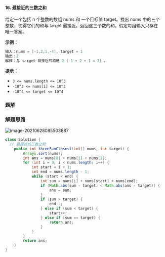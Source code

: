#### 16. 最接近的三数之和

给定一个包括 n 个整数的数组 nums 和 一个目标值 target。找出 nums 中的三个整数，使得它们的和与 target 最接近。返回这三个数的和。假定每组输入只存在唯一答案。

**示例：**

```java
输入：nums = [-1,2,1,-4], target = 1
输出：2
解释：与 target 最接近的和是 2 (-1 + 2 + 1 = 2) 。
```

**提示：**

- `3 <= nums.length <= 10^3`
- `-10^3 <= nums[i] <= 10^3`
- `-10^4 <= target <= 10^4`

### 题解

### 解题思路

![image-20210628085503887](http://gitlab.wsh-study.com/xp-study/LeeteCode/-/blob/master/排序相关/images/最接近的三数之和/1.jpg)

```java
class Solution {
  // 最接近的三数之和
    public int threeSumClosest(int[] nums, int target) {
        Arrays.sort(nums);
        int ans = nums[0] + nums[1] + nums[2];
        for (int i = 0; i < nums.length; i++) {
            int start = i + 1;
            int end = nums.length - 1;
            while (start < end) {
                int sum = nums[i] + nums[start] + nums[end];
                if (Math.abs(sum - target) < Math.abs(ans - target)) {
                    ans = sum;
                }
                if (sum > target) {
                    end--;
                } else if (sum < target) {
                    start++;
                } else if (sum == target) {
                    return ans;
                }
            }
        }
        return ans;
    }
}
```

